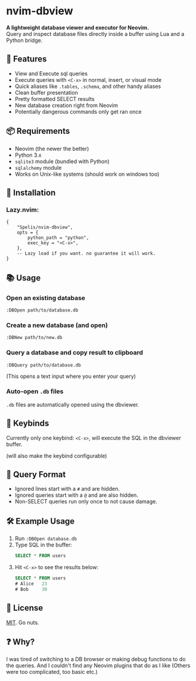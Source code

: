 
# nvim-dbview

**A lightweight database viewer and executor for Neovim.**  
Query and inspect database files directly inside a buffer using Lua and a Python bridge.


## 🔧 Features

- View and Execute sql queries
- Execute queries with `<C-x>` in normal, insert, or visual mode
- Quick aliases like `.tables`, `.schema`, and other handy aliases
- Clean buffer presentation
- Pretty formatted SELECT results
- New database creation right from Neovim
- Potentially dangerous commands only get ran once


## 📦 Requirements

- Neovim (the newer the better)
- Python 3.x
- `sqlite3` module (bundled with Python)
- `sqlalchemy` module
- Works on Unix-like systems (should work on windows too)


## 🚀 Installation

### Lazy.nvim:
```
{
    "Spelis/nvim-dbview",
    opts = {
        python_path = "python",
        exec_key = "<C-x>",
    },
    -- Lazy load if you want. no guarantee it will work.
}
```


## 📚 Usage

### Open an existing database
```
:DBOpen path/to/database.db
```

### Create a new database (and open)
```
:DBNew path/to/new.db
```

### Query a database and copy result to clipboard
```
:DBQuery path/to/database.db
```
(This opens a text input where you enter your query)

### Auto-open `.db` files
`.db` files are automatically opened using the dbviewer.

## 🧠 Keybinds

Currently only one keybind: `<C-x>`, will execute the SQL in the dbviewer buffer.

(will also make the keybind configurable)

## 💬 Query Format
- Ignored lines start with a `#` and are hidden.
- Ignored queries start with a `@` and are also hidden.
- Non-SELECT queries run only once to not cause damage.

## 🛠 Example Usage
1. Run `:DBOpen database.db`
2. Type SQL in the buffer:
    ```sql
    SELECT * FROM users
    ```
3. Hit `<C-x>` to see the results below:
    ```sql
    SELECT * FROM users
    # Alice   23
    # Bob     30
    ```

## 📜 License

[MIT](LICENSE). Go nuts.

## ❓ Why?

I was tired of switching to a DB browser or making debug functions to do the queries. And I couldn't find any Neovim plugins that do as I like (Others were too complicated, too basic etc.)
